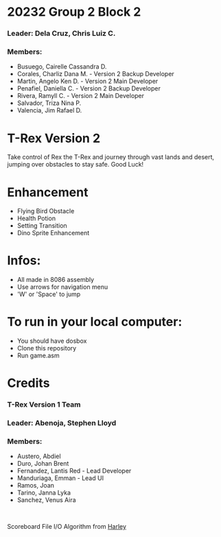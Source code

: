 # **20232 Group 2 Block 2**

### Leader: Dela Cruz, Chris Luiz C.

### Members: 
- Busuego, Cairelle Cassandra D.
- Corales, Charliz Dana M. - Version 2 Backup Developer
- Martin, Angelo Ken D. - Version 2 Main Developer
- Penafiel, Daniella C. - Version 2 Backup Developer
- Rivera, Ramyll C. - Version 2 Main Developer
- Salvador, Triza Nina P.
- Valencia, Jim Rafael D.

# **T-Rex Version 2**
Take control of Rex the T-Rex and journey through vast lands and desert, jumping over obstacles to stay safe. Good Luck!

# **Enhancement**
- Flying Bird Obstacle
- Health Potion
- Setting Transition
- Dino Sprite Enhancement

# Infos:
- All made in 8086 assembly
- Use arrows for navigation menu
- 'W' or 'Space' to jump

# To run in your local computer:
- You should have dosbox
- Clone this repository 
- Run game.asm 

# **Credits**

### T-Rex Version 1 Team

### Leader: Abenoja, Stephen Lloyd

### Members: 
- Austero, Abdiel
- Duro, Johan Brent
- Fernandez, Lantis Red - Lead Developer
- Manduriaga, Emman - Lead UI
- Ramos, Joan
- Tarino, Janna Lyka
- Sanchez, Venus Aira

<br>

Scoreboard File I/O Algorithm from [Harley](https://github.com/gekiiMei)
